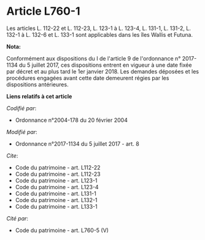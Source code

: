 # Article L760-1

Les articles L. 112-22 et L. 112-23, L. 123-1 à L. 123-4, L. 131-1, L. 131-2, L. 132-1 à L. 132-6 et L. 133-1 sont
applicables dans les îles Wallis et Futuna.

**Nota:**

Conformément aux dispositions du I de l'article 9 de l'ordonnance n° 2017-1134 du 5 juillet 2017, ces dispositions entrent en
vigueur à une date fixée par décret et au plus tard le 1er janvier 2018. Les demandes déposées et les procédures engagées
avant cette date demeurent régies par les dispositions antérieures.

**Liens relatifs à cet article**

_Codifié par_:

  - Ordonnance n°2004-178 du 20 février 2004

_Modifié par_:

  - Ordonnance n°2017-1134 du 5 juillet 2017 - art. 8

_Cite_:

  - Code du patrimoine - art. L112-22
  - Code du patrimoine - art. L112-23
  - Code du patrimoine - art. L123-1
  - Code du patrimoine - art. L123-4
  - Code du patrimoine - art. L131-1
  - Code du patrimoine - art. L132-1
  - Code du patrimoine - art. L133-1

_Cité par_:

  - Code du patrimoine - art. L760-5 (V)
